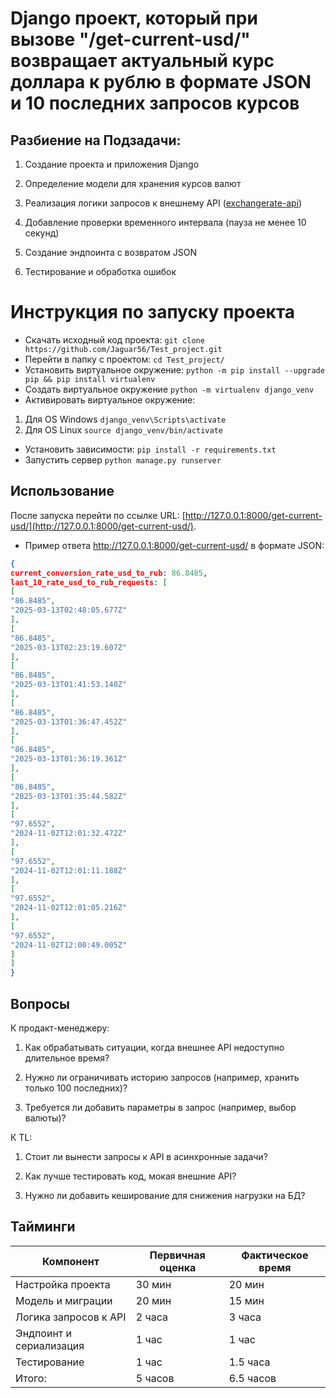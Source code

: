 # Django проект, который при вызове "/get-current-usd/" возвращает актуальный курс доллара к рублю в формате JSON и 10 последних запросов курсов

## Разбиение на Подзадачи:

1. Создание проекта и приложения Django

2. Определение модели для хранения курсов валют

3. Реализация логики запросов к внешнему API ([exchangerate-api](https://www.exchangerate-api.com/.))

4. Добавление проверки временного интервала (пауза не менее 10 секунд)

5. Создание эндпоинта с возвратом JSON

6. Тестирование и обработка ошибок

# Инструкция по запуску проекта
* Скачать исходный код проекта: `git clone https://github.com/Jaguar56/Test_project.git`
* Перейти в папку с проектом: `cd Test_project/`
* Установить виртуальное окружение: `python -m pip install --upgrade pip && pip install virtualenv`
* Создать виртуальное окружение `python -m virtualenv django_venv`
* Активировать виртуальное окружение:
1. Для OS Windows  `django_venv\Scripts\activate`
2. Для OS Linux `source django_venv/bin/activate`
* Установить зависимости: `pip install -r requirements.txt`
* Запустить сервер `python manage.py runserver`

## Использование

После запуска перейти по ссылке
URL: [http://127.0.0.1:8000/get-current-usd/](http://127.0.0.1:8000/get-current-usd/).

* Пример ответа http://127.0.0.1:8000/get-current-usd/ в формате JSON:
```json
{
current_conversion_rate_usd_to_rub: 86.8485,
last_10_rate_usd_to_rub_requests: [
[
"86.8485",
"2025-03-13T02:48:05.677Z"
],
[
"86.8485",
"2025-03-13T02:23:19.607Z"
],
[
"86.8485",
"2025-03-13T01:41:53.140Z"
],
[
"86.8485",
"2025-03-13T01:36:47.452Z"
],
[
"86.8485",
"2025-03-13T01:36:19.361Z"
],
[
"86.8485",
"2025-03-13T01:35:44.582Z"
],
[
"97.6552",
"2024-11-02T12:01:32.472Z"
],
[
"97.6552",
"2024-11-02T12:01:11.188Z"
],
[
"97.6552",
"2024-11-02T12:01:05.216Z"
],
[
"97.6552",
"2024-11-02T12:00:49.005Z"
]
]
}
```

## Вопросы
К продакт-менеджеру:

1. Как обрабатывать ситуации, когда внешнее API недоступно длительное время?

2. Нужно ли ограничивать историю запросов (например, хранить только 100 последних)?

3. Требуется ли добавить параметры в запрос (например, выбор валюты)?

К TL:

1. Стоит ли вынести запросы к API в асинхронные задачи?

2. Как лучше тестировать код, мокая внешние API?

3. Нужно ли добавить кеширование для снижения нагрузки на БД?

## Тайминги

|Компонент	                 |Первичная оценка	      |Фактическое время|
|----------------------------|------------------------|-----------------|
|Настройка проекта	         |30 мин	              |20 мин           |
|Модель и миграции	         |20 мин	              |15 мин           |
|Логика запросов к API	     |2 часа	              |3 часа           |
|Эндпоинт и сериализация	 |1 час                   |1 час            |
|Тестирование	             |1 час	                  | 1.5 часа        |
|Итого:	                     |5 часов	              |6.5 часов        |
